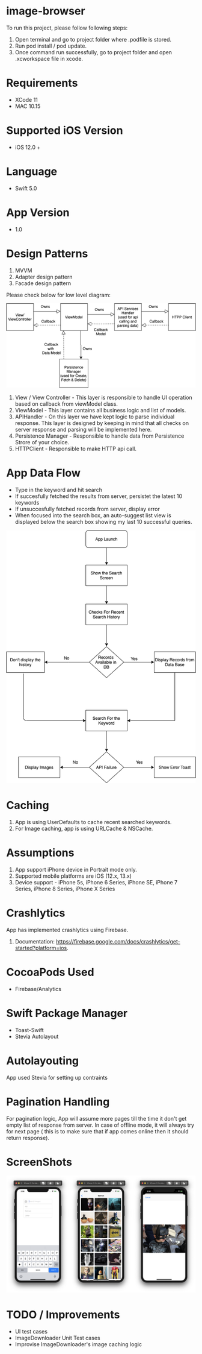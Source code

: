 # image-browser

To run this project, please follow following steps:

1. Open terminal and go to project folder where .podfile is stored.
2. Run pod install / pod update.
3. Once command run successfully, go to project folder and open .xcworkspace file in xcode.

# Requirements

- XCode 11
- MAC 10.15

# Supported iOS Version

- iOS 12.0 +

# Language 

- Swift 5.0


# App Version

- 1.0

# Design Patterns

1. MVVM
2. Adapter design pattern
3. Facade design pattern

Please check below for low level diagram:

![ScreenShot](https://github.com/jshivam/image-browser/blob/master/ScreenShots/architecture.png)

1. View / View Controller - This layer is responsible to handle UI operation based on callback from viewModel class.
2. ViewModel - This layer contains all business logic and list of models.
4. APIHandler - On this layer we have kept logic to parse individual response. This layer is designed by keeping in mind that all checks on server response and parsing will be implemented here. 
5. Persistence Manager - Responsible to handle data from Persistence Strore of your choice.
6. HTTPClient - Responsible to make HTTP api call.

# App Data Flow
- Type in the keyword and hit search
- If succesfully fetched the results from server, persistet the latest 10 keywords 
- If unsuccesfully fetched records from server, display error
- When focused into the search box, an auto-suggest list view is displayed below the search box showing my last 10 successful queries.

![ScreenShot](https://github.com/jshivam/image-browser/blob/master/ScreenShots/FlowChart.png)

# Caching

1. App is using UserDefaults to cache recent searched keywords.
2. For Image caching, app is using URLCache & NSCache.

# Assumptions        
1.  App support iPhone device in Portrait mode only. 
2.  Supported mobile platforms are iOS (12.x, 13.x)        
3.  Device support - iPhone 5s, iPhone 6 Series, iPhone SE, iPhone 7 Series, iPhone 8 Series, iPhone X Series    


# Crashlytics

App has implemented crashlytics using Firebase. 
1. Documentation: https://firebase.google.com/docs/crashlytics/get-started?platform=ios.

# CocoaPods Used

- Firebase/Analytics

# Swift Package Manager
- Toast-Swift
- Stevia Autolayout

# Autolayouting
App used Stevia for setting up contraints

# Pagination Handling
For pagination logic, App will assume more pages till the time it don't get empty list of response from server. In case of offline mode, it will always try for next page ( this is to make sure that if app comes online then it should return response).

# ScreenShots
![ScreenShot](https://github.com/jshivam/image-browser/blob/master/ScreenShots/ss.png)

# TODO / Improvements
-  UI test cases
-  ImageDownloader Unit Test cases
-  Improvise ImageDownloader's image caching logic
